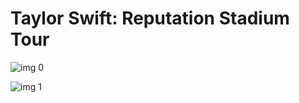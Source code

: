 # Taylor Swift: Reputation Stadium Tour

![img 0](https://i.imgur.com/jOwOmGl.jpg)

![img 1](https://i.imgur.com/nddhEMa.jpg)

